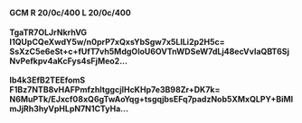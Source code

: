 #### GCM R 20/0c/400 L 20/0c/400
**TgaTR7OLJrNkrhVG**<br/>**I1QUpCQeXwdY5w/n0prP7xQxsYbSgw7x5LlLi2p2H5c=**<br/>**SsXzC5e6eSt+c+fUfT7vh5MdgOloU6OVTnWDSeW7dLj48ecVvIaQBT6SjNvPefkpv4aKcFys4sFjMeo2...**<br/><br/>
**Ib4k3EfB2TEEfomS**<br/>**F1Bz7NTB8vHAFPmfzhltggcjIHcKHp7e3B98Zr+DK7k=**<br/>**N6MuPTk/EJxcf08xQ6gTwAoYqg+tsgqjbsEFq7padzNob5XMxQLPY+BiMImJjRh3hyVpHLpN7N1CTyHa...**